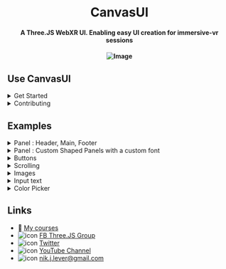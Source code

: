 <h1 align="center">CanvasUI</h1>

<h4 align="center">A Three.JS WebXR UI. Enabling easy UI creation for immersive-vr sessions</h4>

<h4 align="center">

![Image](./examples/assets/promo.jpg)

</h4>

## Use CanvasUI
<details>
<summary>Get Started</summary>
<h4></h4>

[CanvasUI tutorial (youtube) ](https://www.youtube.com/playlist?list=PLFky-gauhF45P5qrGOljUFm3a6HtX5Mfr) 

![Image](./examples/assets/canvasui-simple.png)
> [ONLINE DEMO](https://niksgames.com/webxr/dev/CanvasUI/simple/)

First, make sure to import **CanvasUI**
```
import { CanvasUI } from '../../jsm/CanvasUI.js'
```

Your file structure needs both `three.module.js` and `CanvasKeyboard.js` to be accessible. The repo has the file structure like the Three.js library with the Three.js build loaded from CDN, and extra content in the examples folder. The CanvasUI examples are in the examples/CanvasUI. The class files are in examples/jsm. 

To create a simple text panel use :
```
const ui = new CanvasUI(  );
ui.mesh.position.set(0, -0.5, -1);
ui.updateElement("body", "Hello World" );

scene.add(ui.mesh);
```

A CanvasUI mesh is simply a plane that is 1 x 1 units. In a VR world this means it is 1 metre square. It has a *CanvasTexture* applied, by default this is 512 pixels square. An Arial font is applied and the size of the font is 30 pixels. There is 20 pixels of padding. The font color is white and the background color is black and the canvas will have 6 pixel radius rounded corners. 
</details>

<details>
<summary>Contributing</summary>
<h4></h4>
Found a bug ? Want to contribute ? Do not hesitate to open a ticket !

Please `git clone` or `download zip file` from the repo.

Use [devsrv](https://github.com/eviltik/devsrv) npm module as a webserver is welcome, explanations below. 

In VSCode, you can use [Live Server addon](https://marketplace.visualstudio.com/items?itemName=ritwickdey.LiveServer) but only for testing generated builds, or, work without `devsrv` string replacement features.


## devsrv (nodejs module)...

### ... as a webserver

`devsrv` is a custom *self signed HTTPS* (*required for webxr*) development webserver, which monitor file changes for hot reload and  handle dynamic string replacement in HTML/JS/CSS files. So you can play with different Three.js versions without spending time to replace path/url yourself. We don't use webpack atm.

Prerequies: you need to have [nodejs](https://nodejs.org/) installed on your computer.

After cloning or unzip the repo, install `CanvasUI` dependencies. 
```
$ npm install
```
It will install `devsrv` npm module in a `node_modules/` directory.

Then you can start the webserver.
```
$ npm start
```
or
```
$ node node_modules/@eviltik/devsrv/bin/devsrv.js
```

You can find all interesting `devsrv` command line options [here](https://github.com/eviltik/devsrv)

`devsrv` will search for and will use the first private IP Address found on your computer (i.e wifi or network card ip addr). After starting the server, you can use Google Chrome with WebXR addon, or simply your headset browser (i.e Oculus Browser for Oculus Quest, or Firefox Reality)

### ... as a static file builder

In HTML/JS CanvasUI lib and examples files, you can see this:

```
import * as THREE from 'https://cdn.skypack.dev/three@THREEJSVERSION';
```

`THREEJSVERSION` is a string dynamically replaced by `devsrv`. The value to replace with is defined in the configuration file `devsrv.config.json`. Thanks to `devsrv` dynamic string replacement feature, you can change the value directly in the URL, by adding "?r=0.135" in the URL, where 0.135 is the release number of threejs CDN side. If you use `devsrv` dynamic string replacement feature, you can NOT copy directly HTML files from /eaxmples directory, you need to generate static files. `devsrv` will take this point too.

To trigger a CanvasUI build :
```
$ npm build
```
or
```
$ node node_modules/@eviltik/devsrv/bin/devsrv.js -b
```

Build options are defined in `devsrv.config.json`
```
"buildOptions": {
    "src":"./examples",
    "dst":"./dist/v1.0.0/threejs.119",
    "replaceRegexp":"THREEJSVERSION",
    "defaultValue":"0.119",
    "fileRegexp":"\\.(html|js)$"
}
```

Then you can use `devsrv` (or any https webserver, vscode live server) again to serve the generated files :
```
$ node node_modules/@eviltik/devsrv/bin/devsrv.js -d ./dist/v1.0.0/threejs.119
```

</details>

## Examples
<details>
  <summary>Panel : Header, Main, Footer</summary>
<h4></h4>

![Image](./examples/assets/canvasui-panel.png)

> [ONLINE DEMO](https://niksgames.com/webxr/dev/CanvasUI/panel/)

In general CanvasUI is designed to have a content object and a config object. Let's try an example with multiple elements. 
```
const config = {
	header:{
		type: "text",
		position:{ top:0 },
		paddingTop: 30,
		height: 70
	},
	main:{
		type: "text",
		position:{ top:70 },
		height: 372, // default height is 512 so this is 512 - header height (70) - footer height (70)
		backgroundColor: "#bbb",
		fontColor: "#000"
	},
	footer:{
		type: "text",
		position:{ bottom:0 },
		paddingTop: 30,
		height: 70
	}
}

const content = {
	header: "Header",
	main: "This is the main text",
	footer: "Footer"
}

const ui = new CanvasUI( content, config );
```
Each element has a section in the config and the content objects. Notice that these are all of type **text**. We can set the position using x, y, left, top, right and bottom. The values are in relation to a default texture that is 512 pixels square. Colors are defined like css values. If an attribute is missing it will be inherited from the body which has these defaults.

```
defaultconfig = {
	panelSize: { width: 1, height: 1},
	width: 512,
	height: 512,
	opacity: 0.7,
	body:{
		fontFamily:'Arial', 
		fontSize:30, 
		padding:20, 
		backgroundColor: '#000', 
		fontColor:'#fff', 
		borderRadius: 6
	}
}
```
</details>


<details>
  <summary>Panel : Custom Shaped Panels with a custom font</summary>
<h4></h4>

![Image](./examples/assets/canvasui-shaped.png)

> [DEMO](https://niksgames.com/webxr/dev/CanvasUI/shaped/)

The default shape for a UI panel is a square or rounded rectangle. But you can define a shape using an svg path. Limitless possibilities.

```
const css = {
	body: {
        clipPath: "M 258.3888 5.4432 C 126.9744 5.4432 20.4432 81.8424 20.4432 164.4624 C 20.4432 229.1976 86.3448 284.2128 178.1016 304.8192 C 183.5448 357.696 173.2416 444.204 146.8032 476.6688 C 186.6552 431.9568 229.2288 356.5296 244.7808 313.3728 C 249.252 313.3728 253.9176 313.7616 258.3888 313.7616 C 389.8032 313.7616 496.14 246.888 496.14 164.4624 S 389.8032 5.4432 258.3888 5.4432 Z",
        backgroundColor: "#ddd",
        fontColor: "#000",
        fontFamily: "Gochi Hand"
    },
	speech: {
        type: "text",
        position: { left: 50, top: 80 },
        fontSize: 45,
        fontColor: "#000",
        width: 400,
        height: 250
    }
}

const content = {
	speech: "A custom shaped panel. How about that?"
}

const ui = new CanvasUI( content, css );
```

You can generate the code for a path using [this](https://yqnn.github.io/svg-path-editor/) online tool. 

### Custom FontS

Notice that this example uses a custom Google Font. But you can NOT just load it in the index.html page simply by using
`<link href="https://fonts.googleapis.com/css2?family=Gochi+Hand&display=swap" rel="stylesheet">`. :exclamation:

See [stackoverflow](https://stackoverflow.com/questions/69367436/load-local-font-from-assets-in-mounted-method-in-vue) :eyes: to see possible circumventions.

In this example, we use [FontFace API](https://caniuse.com/mdn-api_fontface) circumvention, waiting for the font to be loaded before initializing the application.

We need the font URL. Opening https://fonts.googleapis.com/css2?family=Gochi+Hand&display=swap give this : 
```
/* latin */
@font-face {
  font-family: 'Gochi Hand';
  font-style: normal;
  font-weight: 400;
  font-display: swap;
  src: url(https://fonts.gstatic.com/s/gochihand/v14/hES06XlsOjtJsgCkx1Pkfon_-w.woff2) format('woff2');
  unicode-range: U+0000-00FF, U+0131, U+0152-0153, U+02BB-02BC, U+02C6, U+02DA, U+02DC, U+2000-206F, U+2074, U+20AC, U+2122, U+2191, U+2193, U+2212, U+2215, U+FEFF, U+FFFD;
```

Let's use the woff2 URL from the `src` attribute as parameters of the [FontFace API](https://developer.mozilla.org/en-US/docs/Web/API/FontFace). 


```
<script type="module">
    import { App } from './app.js';

    document.addEventListener("DOMContentLoaded", function(){

        let myFont = new FontFace(
            "Gochi Hand",
            "url(https://fonts.gstatic.com/s/gochihand/v14/hES06XlsOjtJsgCkx1Pkfon_-w.woff2)"
        );

        myFont.load().then(font => {

            document.fonts.add(font);

            const app = new App();
            window.app = app;

        });
    });
</script>
```


**So, Yes ! All web fonts will work with CanvasUI.**
</details>


<details>
  <summary>Buttons</summary>
<h4></h4>

![Image](./examples/assets/canvasui-buttons.png)

> [ONLINE DEMO](https://niksgames.com/webxr/dev/CanvasUI/buttons/)

So far we've only added text elements to the UI. In this example we'll add **buttons**. Buttons work by detecting the movement and trigger button on your VR controllers. To ensure that they work correctly, add this to the renderers animation loop. 

```
ui.update();
```

The CanvasUI class detects your controllers but does not display them. To ensure a visual representation of the controllers. Use the usual code. For example.

```
const controllerModelFactory = new XRControllerModelFactory();

// left controller
controller = renderer.xr.getController( 0 );
scene.add( controller );
		
controllerGrip = renderer.xr.getControllerGrip( 0 );
controllerGrip.add( controllerModelFactory.createControllerModel( controllerGrip ) );
scene.add( controllerGrip );

// right controller
controller1 = renderer.xr.getController( 1 );
scene.add( controller1 );

controllerGrip1 = renderer.xr.getControllerGrip( 1 );
controllerGrip1.add( controllerModelFactory.createControllerModel( controllerGrip1 ) );
scene.add( controllerGrip1 );

// line geometry
const geometry = new THREE.BufferGeometry().setFromPoints( [ new THREE.Vector3( 0, 0, 0 ), new THREE.Vector3( 0, 0, -1 ) ] );

const line = new THREE.Line( geometry );
line.name = 'line';
line.scale.z = 10;

controller.add( line.clone() );
controller1.add( line.clone() );
```

Here is a simple example of using buttons :

```
//Make sure ui is a global scope variable
let ui;

function onPrev(){
	const msg = "Prev pressed";
	console.log(msg);
	ui.updateElement( "info", msg );
}

function onStop(){
	const msg = "Stop pressed";
	console.log(msg);
	ui.updateElement( "info", msg );
}

function onNext(){
	const msg = "Next pressed";
	console.log(msg);
	ui.updateElement( "info", msg );
}

function onContinue(){
	const msg = "Continue pressed";
	console.log(msg);
	ui.updateElement( "info", msg );
}

const config = {
	panelSize: {
        width: 2,
        height: 0.5
    },
	height: 128,
	info: {
        type: "text",
        position:{ left: 6, top: 6 },
        width: 500,
        height: 58,
        backgroundColor: "#aaa",
        fontColor: "#000"
    },
	prev: {
        type: "button",
        position:{ top: 64, left: 0 }, 
        width: 64,
        fontColor: "#bb0",
        hover: "#ff0",
        onSelect: onPrev
    },
	stop: {
        type: "button",
        position:{ top: 64, left: 64 },
        width: 64,
        fontColor: "#bb0",
        hover: "#ff0",
        onSelect: onStop
    },
	next: {
        type: "button",
        position:{ top: 64, left: 128 },
        width: 64,
        fontColor: "#bb0",
        hover: "#ff0",
        onSelect: onNext
    },
	continue: {
        type: "button",
        position:{ top: 70, right: 10 },
        width: 200,
        height: 52,
        fontColor: "#fff",
        backgroundColor: "#1bf",
        hover: "#3df",
        onSelect: onContinue
    },
	renderer
}

const content = {
	info: "",
	prev: "<path>M 10 32 L 54 10 L 54 54 Z</path>",
	stop: "<path>M 50 15 L 15 15 L 15 50 L 50 50 Z<path>",
	next: "<path>M 54 32 L 10 10 L 10 54 Z</path>",
	continue: "Continue"
}

ui = new CanvasUI( content, config );
```

We define the `panelSize`, which is in world units, metres for a VR session. We also set the panel height to 128 pixels. Width will default to 512. The width and height must be powers of 2. 

:exclamation: Panelsize can be anything but if the aspect ratio of panelSize.width/panelSize.height is different to width/height then the text will be stretched. 

If the content of a button starts with `<path>` then an svg path will be filled with the `backgroundColor`. 

Notice also in the config for a button the hover attribute is the background color to use when the controller ray is over the button. 

When buttons are used always pass the `renderer` in the config object. This ensures that CanvasUI can add events to the controllers. 
</details>

<details>
  <summary>Scrolling</summary>
<h4></h4>

![Image](./examples/assets/canvasui-scrolling.png)

> [ONLINE DEMO](https://niksgames.com/webxr/dev/CanvasUI/scrolling/)

If a section of text cannot fit in the space available then you can allow it to scroll. Because this needs to use VR controllers, you need to follow the same rules as for buttons.

1. Add `renderer` to the config object passed to the CanvasUI constructor.
2. Create a visualisation of the xr controllers in the usual way. See the buttons section for an example.
3. Add `ui.update()` to the render loop.

The most important attribute of a text type, to enable scrolling, is to use `overflow: scroll`. The default is to simply hide the text that is beyond the limits of the text element area. If you want to see a blue dot where the controller ray hits the scrolling canvas, then also pass scene in the config object.

```
const config = {
	renderer,
	scene,
	body: {
        backgroundColor: "#666"
    },
	txt: {
        type: "text",
        overflow: "scroll",
        position: { left: 20, top: 20 },
        width: 460,
        height: 400,
        backgroundColor: "#fff",
        fontColor: "#000"
    }
}

const content = {
	txt: "This is an example of a scrolling panel. Select it with a controller and move the controller while keeping the select button pressed. In an AR app just press and drag. If a panel is set to scroll and the overflow setting is 'scroll', then a scroll bar will appear when the panel is active. But to scroll you can just drag anywhere on the panel. This is an example of a scrolling panel. Select it with a controller and move the controller while keeping the select button pressed. In an AR app just press and drag. If a panel is set to scroll and the overflow setting is 'scroll', then a scroll bar will appear when the panel is active. But to scroll you can just drag anywhere on the panel."
}

ui = new CanvasUI( content, config );
```
</details>

<details>
  <summary>Images</summary>
<h4></h4>

![Image](./examples/assets/canvasui-images.png)

> [ONLINE DEMO](https://niksgames.com/webxr/dev/CanvasUI/images/)

You can display an image on the UI panel using CanvasUI. It is easily added using a img type.

```
const config = {
	image: {
        type: "img",
        position: { left: 20, top: 20 },
        width: 472
    },
	info: {
        type: "text",
        position: { top: 300 }
    }
}

const content = {
	image: "../../assets/promo.jpg",
	info: "The promo image from the course: Learn to create WebXR, VR and AR, experiences using Three.JS"
}

ui = new CanvasUI( content, config );
```

Notice that the config defines the positioning and size. Here only the width is specified, the height will be calculated from the image, to maintain the correct aspect ratio. If you want the image stretched then directly entering a height value will force this. The content for the image is the path to the image, either an absolute path or relative. 
*The element name in the config and the content can be anything you choose, it does not have to be 'image'*

</details>

<details>
  <summary>Input text</summary>
<h4></h4>

![Image](./examples/assets/canvasui-keyboard.png)

> [DEMO](https://niksgames.com/webxr/dev/CanvasUI/keyboard/)

CanvasUI supports a dynamic keyboard. Specify a config type as `input-text` and on select a keyboard will be shown. In common with any button type it has the usual requirements.

1. Add `renderer` to the config object passed to the CanvasUI constructor.
2. Create a visualisation of the xr controllers in the usual way. See the buttons section for an example.
3. Add `ui.update()` to the render loop.

Input text has callbacks for onChanged and onEnter. Here is an example.

```
function onChanged( txt ){
	console.log( `message changed: ${txt}`);
}

function onEnter( txt ){
	console.log(`message enter: ${txt}`);
}

const config = {
	renderer: this.renderer,
	panelSize: { width: 1.6, height: 0.4 },
	height: 128,
	message: {
        type: "input-text",
        position: { left: 10, top: 8 },
        height: 56,
        width: 492,
        backgroundColor: "#ccc",
        fontColor: "#000",
        onChanged,
        onEnter
    },
	label: {
        type: "text",
        position: { top: 64 }
    }
}

const content = {
	message: "",
	label: "Select the panel above."
}

ui = new CanvasUI( content, config );
```
</details>

<details>
  <summary>Color Picker</summary>
<h4></h4>
![Image](./examples/assets/canvasui-colorpicker.png)
> [DEMO](https://niksgames.com/webxr/dev/CanvasUI/colorPicker/)


```

function onChange(hex) {
    console.log(`Picker color changed to (${hex})`);
    myMesh.material.color.set( hex );
}

const config = {
    picker: {
        type: "picker",
        position: { left: 20, top: 20 },
        width:472,
        height:422,
        onChange
    },
    info: {
        type: "text",
        position: { left: 20, top: 452 },
        fontSize:18
    },
    opacity: 1
}
        
const content = {
    picker: "#00ff00",
    info: "Use the color picker to add an option to select a color"
}

this.ui = new CanvasUI( content, config );
```
</details>

## Links
- :eyes: [My courses](http://niklever.com/courses) 
- ![icon](examples/assets/facebook.png) [FB Three.JS Group](https://www.facebook.com/groups/nikthreejs)
- ![icon](examples/assets/twitter.png) [Twitter](https://twitter.com/NikLever)
- ![icon](examples/assets/youtube.png) [YouTube Channel](https://youtube.com/c/NikLever)
- ![icon](examples/assets/mail.png) [nik.j.lever@gmail.com](mailto:nik.j.lever@gmail.com)


